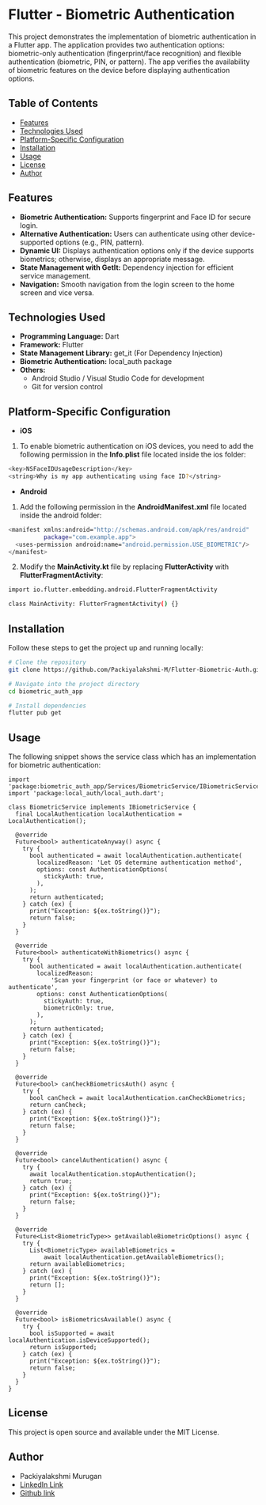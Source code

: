 # Flutter - Biometric Authentication

This project demonstrates the implementation of biometric authentication in a Flutter app. The application provides two authentication options: biometric-only authentication (fingerprint/face recognition) and flexible authentication (biometric, PIN, or pattern). The app verifies the availability of biometric features on the device before displaying authentication options.

## Table of Contents

- [Features](#features)
- [Technologies Used](#technologies-used)
- [Platform-Specific Configuration](#platform-specific-configuration)
- [Installation](#installation)
- [Usage](#usage)
- [License](#license)
- [Author](#author)

## Features

- **Biometric Authentication:** Supports fingerprint and Face ID for secure login.
- **Alternative Authentication:** Users can authenticate using other device-supported options (e.g., PIN, pattern).
- **Dynamic UI:** Displays authentication options only if the device supports biometrics; otherwise, displays an appropriate message.
- **State Management with GetIt:** Dependency injection for efficient service management.
- **Navigation:** Smooth navigation from the login screen to the home screen and vice versa.

## Technologies Used

- **Programming Language:** Dart
- **Framework:** Flutter
- **State Management Library:** get_it (For Dependency Injection)
- **Biometric Authentication:** local_auth package
- **Others:**
  - Android Studio / Visual Studio Code for development
  - Git for version control

## Platform-Specific Configuration

- **iOS**
1. To enable biometric authentication on iOS devices, you need to add the following permission in the **Info.plist** file located inside the ios folder:

```bash
<key>NSFaceIDUsageDescription</key>
<string>Why is my app authenticating using face ID?</string>
```

- **Android**

1. Add the following permission in the **AndroidManifest.xml** file located inside the android folder:

```bash
<manifest xmlns:android="http://schemas.android.com/apk/res/android"
          package="com.example.app">
  <uses-permission android:name="android.permission.USE_BIOMETRIC"/>
</manifest>
```

2. Modify the **MainActivity.kt** file by replacing **FlutterActivity** with **FlutterFragmentActivity**:

```bash
import io.flutter.embedding.android.FlutterFragmentActivity

class MainActivity: FlutterFragmentActivity() {}
```

## Installation

Follow these steps to get the project up and running locally:

```bash
# Clone the repository
git clone https://github.com/Packiyalakshmi-M/Flutter-Biometric-Auth.git

# Navigate into the project directory
cd biometric_auth_app

# Install dependencies
flutter pub get
```

## Usage

The following snippet shows the service class which has an implementation for biometric authentication:

```
import 'package:biometric_auth_app/Services/BiometricService/IBiometricService.dart';
import 'package:local_auth/local_auth.dart';

class BiometricService implements IBiometricService {
  final LocalAuthentication localAuthentication = LocalAuthentication();

  @override
  Future<bool> authenticateAnyway() async {
    try {
      bool authenticated = await localAuthentication.authenticate(
        localizedReason: 'Let OS determine authentication method',
        options: const AuthenticationOptions(
          stickyAuth: true,
        ),
      );
      return authenticated;
    } catch (ex) {
      print("Exception: ${ex.toString()}");
      return false;
    }
  }

  @override
  Future<bool> authenticateWithBiometrics() async {
    try {
      bool authenticated = await localAuthentication.authenticate(
        localizedReason:
            'Scan your fingerprint (or face or whatever) to authenticate',
        options: const AuthenticationOptions(
          stickyAuth: true,
          biometricOnly: true,
        ),
      );
      return authenticated;
    } catch (ex) {
      print("Exception: ${ex.toString()}");
      return false;
    }
  }

  @override
  Future<bool> canCheckBiometricsAuth() async {
    try {
      bool canCheck = await localAuthentication.canCheckBiometrics;
      return canCheck;
    } catch (ex) {
      print("Exception: ${ex.toString()}");
      return false;
    }
  }

  @override
  Future<bool> cancelAuthentication() async {
    try {
      await localAuthentication.stopAuthentication();
      return true;
    } catch (ex) {
      print("Exception: ${ex.toString()}");
      return false;
    }
  }

  @override
  Future<List<BiometricType>> getAvailableBiometricOptions() async {
    try {
      List<BiometricType> availableBiometrics =
          await localAuthentication.getAvailableBiometrics();
      return availableBiometrics;
    } catch (ex) {
      print("Exception: ${ex.toString()}");
      return [];
    }
  }

  @override
  Future<bool> isBiometricsAvailable() async {
    try {
      bool isSupported = await localAuthentication.isDeviceSupported();
      return isSupported;
    } catch (ex) {
      print("Exception: ${ex.toString()}");
      return false;
    }
  }
}

```

## License

This project is open source and available under the MIT License.

## Author

- Packiyalakshmi Murugan
- [LinkedIn Link](https://www.linkedin.com/in/packiyalakshmi-m-7a9844210/)
- [Github link](https://github.com/Packiyalakshmi-M/)
